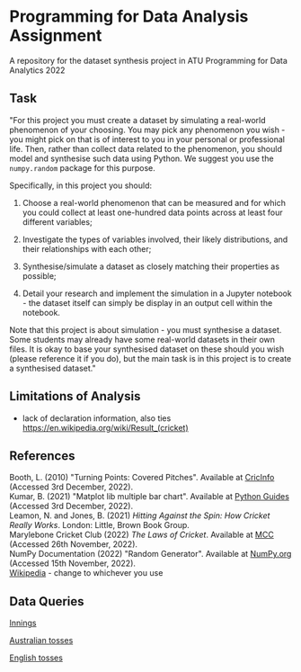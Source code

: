 # Programming for Data Analysis Assignment

A repository for the dataset synthesis project in ATU Programming for Data Analytics 2022

## Task

"For this project you must create a dataset by simulating a real-world phenomenon of your choosing. You may pick any phenomenon you wish - you might pick on that is of interest to you in your personal or professional life. Then, rather than collect data related to the phenomenon, you should model and synthesise such data using Python. We suggest you use the `numpy.random` package for this purpose.

Specifically, in this project you should:

1. Choose a real-world phenomenon that can be measured and for which you could collect at least one-hundred data points across at least four different variables;

2. Investigate the types of variables involved, their likely distributions, and their relationships with each other;

3. Synthesise/simulate a dataset as closely matching their properties as possible;

4. Detail your research and implement the simulation in a Jupyter notebook - the dataset itself can simply be display in an output cell within the notebook.

Note that this project is about simulation - you must synthesise a dataset. Some students may already have some real-world datasets in their own files. It is okay to base your synthesised dataset on these should you wish (please reference it if you do), but the main task is in this project is to create a synthesised dataset."

## Limitations of Analysis

- lack of declaration information, also ties https://en.wikipedia.org/wiki/Result_(cricket)

## References

Booth, L. (2010) "Turning Points: Covered Pitches". Available at [CricInfo](https://www.espncricinfo.com/story/cricket-s-turning-points-covered-pitches-461172) (Accessed 3rd December, 2022).
\
Kumar, B. (2021) "Matplot lib multiple bar chart". Available at [Python Guides](https://pythonguides.com/matplotlib-multiple-bar-chart/) (Accessed 3rd December, 2022).
\
Leamon, N. and Jones, B. (2021) _Hitting Against the Spin: How Cricket Really Works_. London: Little, Brown Book Group.
\
Marylebone Cricket Club (2022) _The Laws of Cricket_. Available at [MCC](https://www.lords.org/mcc/the-laws-of-cricket/covering-the-pitch) (Accessed 26th November, 2022).
\
NumPy Documentation (2022) "Random Generator". Available at [NumPy.org](https://numpy.org/doc/stable/reference/random/generator.html) (Accessed 15th November, 2022).
\
[Wikipedia](https://en.wikipedia.org/wiki/Probability_distribution#External_links) - change to whichever you use

## Data Queries

[Innings](https://stats.espncricinfo.com/ci/engine/stats/index.html?class=1;filter=advanced;host=1;host=2;opposition=1;opposition=2;orderby=start;size=200;spanmin1=1+Jan+1970;spanval1=span;team=1;team=2;template=results;tournament_type=2;type=team;view=innings)

[Australian tosses](https://stats.espncricinfo.com/ci/engine/stats/index.html?class=1;filter=advanced;host=1;host=2;opposition=1;orderby=start;size=200;spanmin1=1+Jan+1970;spanval1=span;team=2;template=results;toss=1;tournament_type=2;type=team;view=innings)

[English tosses](https://stats.espncricinfo.com/ci/engine/stats/index.html?class=1;filter=advanced;host=1;host=2;opposition=2;orderby=start;size=200;spanmin1=1+Jan+1970;spanval1=span;team=1;template=results;toss=1;tournament_type=2;type=team;view=innings)
